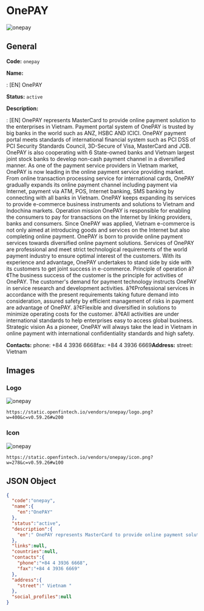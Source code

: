 
# OnePAY 
![onepay](https://static.openfintech.io/vendors/onepay/logo.png?w=400&c=v0.59.26#w200)  

## General 
 
**Code:** `onepay` 
 
**Name:** 
 
:	[EN] OnePAY 
 
**Status:** `active` 
 
**Description:** 
 
: [EN]  OnePAY represents MasterCard to provide online payment solution to the enterprises in Vietnam. Payment portal system of OnePAY is trusted by big banks in the world such as ANZ, HSBC AND ICICI. OnePAY payment portal meets standards of international financial system such as PCI DSS of PCI Security Standards Council, 3D-Secure of Visa, MasterCard and JCB. OnePAY is also cooperating with 6 State-owned banks and Vietnam largest joint stock banks to develop non-cash payment channel in a diversified manner. As one of the payment service providers in Vietnam market, OnePAY is now leading in the online payment service providing market. From online transaction processing service for international cards, OnePAY gradually expands its online payment channel including payment via Internet, payment via ATM, POS, Internet banking, SMS banking by connecting with all banks in Vietnam. OnePAY keeps expanding its services to provide e-commerce business instruments and solutions to Vietnam and Indochina markets. Operation mission OnePAY is responsible for enabling the consumers to pay for transactions on the Internet by linking providers, banks and consumers. Since OnePAY was applied, Vietnam e-commerce is not only aimed at introducing goods and services on the Internet but also completing online payment. OnePAY is born to provide online payment services towards diversified online payment solutions. Services of OnePAY are professional and meet strict technological requirements of the world payment industry to ensure optimal interest of the customers. With its experience and advantage, OnePAY undertakes to stand side by side with its customers to get joint success in e-commerce. Principle of operation â?¢The business success of the customer is the principle for activities of OnePAY. The customer's demand for payment technology instructs OnePAY in service research and development activities. â?¢Professional services in accordance with the present requirements taking future demand into consideration, assured safety by efficient management of risks in payment are advantage of OnePAY. â?¢Flexible and diversified in solutions to minimize operating costs for the customer. â?¢All activities are under international standards to help enterprises easy to access global business. Strategic vision As a pioneer, OnePAY will always take the lead in Vietnam in online payment with international confidentiality standards and high safety.    
 
**Contacts:** 
phone: +84 4 3936 6668fax: +84 4 3936 6669**Address:** 
street:  Vietnam  

## Images 

### Logo 
 
![onepay](https://static.openfintech.io/vendors/onepay/logo.png?w=400&c=v0.59.26#w200)  

```
https://static.openfintech.io/vendors/onepay/logo.png?w=400&c=v0.59.26#w200
```  

### Icon 
 
![onepay](https://static.openfintech.io/vendors/onepay/icon.png?w=278&c=v0.59.26#w100)  

```
https://static.openfintech.io/vendors/onepay/icon.png?w=278&c=v0.59.26#w100
```  

## JSON Object 

```json
{
  "code":"onepay",
  "name":{
    "en":"OnePAY"
  },
  "status":"active",
  "description":{
    "en":" OnePAY represents MasterCard to provide online payment solution to the enterprises in Vietnam. Payment portal system of OnePAY is trusted by big banks in the world such as ANZ, HSBC AND ICICI. OnePAY payment portal meets standards of international financial system such as PCI DSS of PCI Security Standards Council, 3D-Secure of Visa, MasterCard and JCB. OnePAY is also cooperating with 6 State-owned banks and Vietnam largest joint stock banks to develop non-cash payment channel in a diversified manner. As one of the payment service providers in Vietnam market, OnePAY is now leading in the online payment service providing market. From online transaction processing service for international cards, OnePAY gradually expands its online payment channel including payment via Internet, payment via ATM, POS, Internet banking, SMS banking by connecting with all banks in Vietnam. OnePAY keeps expanding its services to provide e-commerce business instruments and solutions to Vietnam and Indochina markets. Operation mission OnePAY is responsible for enabling the consumers to pay for transactions on the Internet by linking providers, banks and consumers. Since OnePAY was applied, Vietnam e-commerce is not only aimed at introducing goods and services on the Internet but also completing online payment. OnePAY is born to provide online payment services towards diversified online payment solutions. Services of OnePAY are professional and meet strict technological requirements of the world payment industry to ensure optimal interest of the customers. With its experience and advantage, OnePAY undertakes to stand side by side with its customers to get joint success in e-commerce. Principle of operation \u00e2?\u00a2The business success of the customer is the principle for activities of OnePAY. The customer's demand for payment technology instructs OnePAY in service research and development activities. \u00e2?\u00a2Professional services in accordance with the present requirements taking future demand into consideration, assured safety by efficient management of risks in payment are advantage of OnePAY. \u00e2?\u00a2Flexible and diversified in solutions to minimize operating costs for the customer. \u00e2?\u00a2All activities are under international standards to help enterprises easy to access global business. Strategic vision As a pioneer, OnePAY will always take the lead in Vietnam in online payment with international confidentiality standards and high safety. \u00a0 "
  },
  "links":null,
  "countries":null,
  "contacts":{
    "phone":"+84 4 3936 6668",
    "fax":"+84 4 3936 6669"
  },
  "address":{
    "street":" Vietnam "
  },
  "social_profiles":null
}
```  
